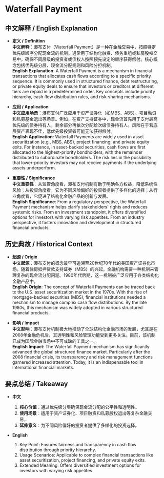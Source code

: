 # Waterfall Payment

## 中文解释 / English Explanation

* **定义 / Definition**  
  **中文解释**：瀑布支付（Waterfall Payment）是一种在金融交易中，按照特定优先级顺序分配现金流的机制。通常用于结构化融资、债务重组或私募股权交易中，确保不同层级的投资者或债权人按照预先设定的顺序获得偿付。核心概念包括优先级分层、现金流分配规则和风险分担机制。  
  **English Explanation**: A Waterfall Payment is a mechanism in financial transactions that allocates cash flows according to a specific priority sequence. It is commonly used in structured finance, debt restructuring, or private equity deals to ensure that investors or creditors at different tiers are repaid in a predetermined order. Key concepts include priority hierarchy, cash flow distribution rules, and risk-sharing mechanisms.

* **应用 / Application**  
  **中文应用场景**：瀑布支付广泛应用于资产证券化（如MBS、ABS）、项目融资和私募基金退出等场景。例如，在资产支持证券中，现金流首先用于支付最高优先级的债券持有人，剩余部分再依次分配给次级债券持有人。风险在于若底层资产表现不佳，低优先级投资者可能无法获得偿付。  
  **English Application**: Waterfall Payments are widely used in asset securitization (e.g., MBS, ABS), project financing, and private equity exits. For instance, in asset-backed securities, cash flows are first allocated to the highest-priority bondholders, with the remainder distributed to subordinate bondholders. The risk lies in the possibility that lower-priority investors may not receive payments if the underlying assets underperform.

* **重要性 / Significance**  
  **中文重要性**：从监管角度看，瀑布支付机制有助于明确各方权益，降低系统性风险；从投资角度看，它为不同风险偏好的投资者提供了多样化的选择；从行业角度看，它促进了结构化金融产品的创新与发展。  
  **English Significance**: From a regulatory perspective, the Waterfall Payment mechanism helps clarify stakeholders' rights and reduces systemic risks. From an investment standpoint, it offers diversified options for investors with varying risk appetites. From an industry perspective, it fosters innovation and development in structured financial products.

## 历史典故 / Historical Context

* **起源 / Origin**  
  **中文起源**：瀑布支付的概念最早可追溯至20世纪70年代的美国资产证券化市场。随着住房抵押贷款支持证券（MBS）的兴起，金融机构需要一种机制来管理复杂的现金流分配问题。1980年代后期，这一机制被广泛应用于各类结构化金融产品中。  
  **English Origin**: The concept of Waterfall Payments can be traced back to the U.S. asset securitization market in the 1970s. With the rise of mortgage-backed securities (MBS), financial institutions needed a mechanism to manage complex cash flow distributions. By the late 1980s, this mechanism was widely adopted in various structured financial products.

* **影响 / Impact**  
  **中文影响**：瀑布支付机制极大地推动了全球结构化金融市场的发展，尤其是在2008年金融危机后，其透明性和风险管理功能受到更多关注。目前，该机制已成为国际金融市场中不可或缺的工具之一。  
  **English Impact**: The Waterfall Payment mechanism has significantly advanced the global structured finance market. Particularly after the 2008 financial crisis, its transparency and risk management functions garnered increased attention. Today, it is an indispensable tool in international financial markets.

## 要点总结 / Takeaway

* **中文**  
  1. **核心价值**：通过优先级分层确保现金流分配的公平性和透明性。
  2. **使用场景**：适用于资产证券化、项目融资和私募股权退出等复杂金融交易。
  3. **延伸意义**：为不同风险偏好的投资者提供了多样化的投资选择。

* **English**  
  1. Key Point: Ensures fairness and transparency in cash flow distribution through priority hierarchy.
  2. Usage Scenarios: Applicable to complex financial transactions like asset securitization, project financing, and private equity exits.
  3. Extended Meaning: Offers diversified investment options for investors with varying risk appetites.